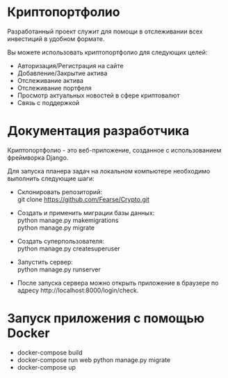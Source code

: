 # Криптопортфолио

Разработанный проект служит для помощи в отслеживании всех инвестиций в удобном формате.

Вы можете использовать криптопортфолио для следующих целей:

- Авторизация/Регистрация на сайте
- Добавление/Закрытие актива 
- Отслеживание актива
- Отслеживание портфеля
- Просмотр актуальных новостей в сфере криптовалют
- Связь с поддержкой

# Документация разработчика

Криптопортфолио - это веб-приложение, созданное с использованием фреймворка Django.

Для запуска планера задач на локальном компьютере необходимо выполнить следующие шаги:

- Склонировать репозиторий:  
 git clone https://github.com/Fearse/Crypto.git

- Создать и применить миграции базы данных:  
 python manage.py makemigrations  
 python manage.py migrate 

- Создать суперпользователя:  
 python manage.py createsuperuser

- Запустить сервер:  
 python manage.py runserver
- После запуска сервера можно открыть приложение в браузере по адресу http://localhost:8000/login/check.

# Запуск приложения с помощью Docker
- docker-compose build
- docker-compose run web python manage.py migrate
- docker-compose up
